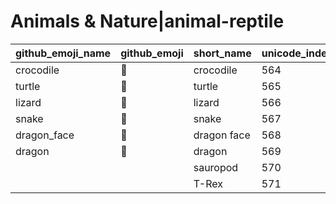 # Animals & Nature|animal-reptile

|github_emoji_name|github_emoji|short_name|unicode_index|
|---|---|---|---|
|crocodile|:crocodile:|crocodile|564|
|turtle|:turtle:|turtle|565|
|lizard|:lizard:|lizard|566|
|snake|:snake:|snake|567|
|dragon_face|:dragon_face:|dragon face|568|
|dragon|:dragon:|dragon|569|
|||sauropod|570|
|||T-Rex|571|
